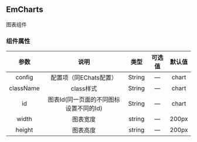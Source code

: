 ## EmCharts

图表组件

### 组件属性

|   参数    |                  说明                  |  类型  | 可选值 | 默认值 |
| :-------: | :------------------------------------: | :----: | :----: | :----: |
|  config   |         配置项（同EChats配置）         | String |   —    | chart  |
| className |               class样式                | String |   —    | chart  |
|    id     | 图表Id(同一页面的不同图标设置不同的Id) | String |   —    | chart  |
|   width   |                图表宽度                | string |   —    | 200px  |
|  height   |                图表高度                | string |   —    | 200px  |
